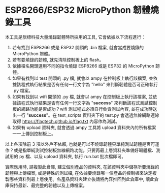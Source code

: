 # ESP8266/ESP32 MicroPython 韌體燒錄工具

本工具是旗標科技大量燒錄韌體時所採用的工具, 它會依據以下流程進行：

1. 若有找到 ESP8266 或是 ESP32 開頭的 .bin 檔案, 就會當成要燒錄的 MicroPython 韌體。
2. 若有要燒錄的韌體, 就先清除控制板上的 flash。
3. 依據檔名開頭選用不同的指令燒錄 ESP8266 或是 ESP32 的 MicroPython 韌體。
4. 如果有找到以 test 開頭的 .py 檔, 就會以 ampy 在控制板上執行該檔案, 並依據該程式執行結果是否有任何一行文字為 "hello" 來判斷韌體是否可正確執行 .py 檔案。
5. 如果有找到以 wifi 開頭的 .py 檔, 就會以 ampy 在控制板上執行該檔案, 並依據該程式執行結果是否有任何一行文字為 "**success**" 來判斷該程式測試控制板的網路功能是否成功？wifi 測試程式必須自行負責測試內容, 並在成功時送出一行 "**success**"。在 test_scripts 資料夾下的 test.py 會透過無線網路連線取得 https://flagtech.github.io/flag.txt 內容作為測試。
6. 如果有 upload 資料夾, 就會透過 ampy 工具將 upload 資料夾內的所有檔案一一上傳到控制板上。

以上各項除前 3 項以外戶不依賴, 也就是可以不燒錄韌體只單純測試韌體是否可運作？或是指單純測試控制板無線網路功能。只要再最上層資料夾準備好韌體檔、測試用的 py 檔、以及 upload 資料夾, 執行 run.bat 批次檔即可。

實際應用時, 請複製此倉庫, 建立個別產品的資料夾, 在該資料夾中儲存所要燒錄的韌體與上傳檔案, 或是特殊的測試檔, 在依據要燒錄哪一個產品的控制板來決定複製哪些資料到最上層使用。各產品資料夾建立後請將內容推回到此倉庫中, 讓此倉庫保持最新、最完整的韌體以及上傳檔案。
